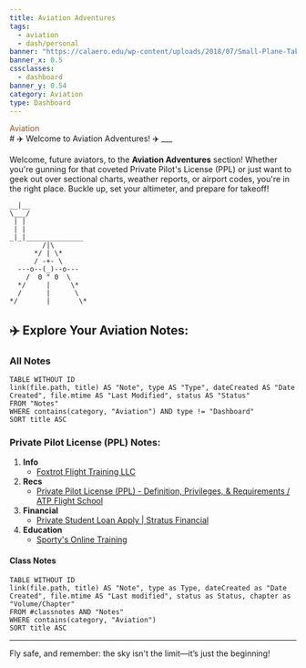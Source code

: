 ```yaml
---
title: Aviation Adventures
tags:
  - aviation
  - dash/personal
banner: "https://calaero.edu/wp-content/uploads/2018/07/Small-Plane-Take-Off.jpg"
banner_x: 0.5
cssclasses:
  - dashboard
banner_y: 0.54
category: Aviation
type: Dashboard
---
```

<div class="title" style="color:Sienna">Aviation</div>
# ✈️ Welcome to Aviation Adventures! ✈️
___

Welcome, future aviators, to the **Aviation Adventures** section! Whether you're gunning for that coveted Private Pilot's License (PPL) or just want to geek out over sectional charts, weather reports, or airport codes, you're in the right place. Buckle up, set your altimeter, and prepare for takeoff!

```plaintext
__|__
\___/
 | |
 | |
_|_|______________
        /|\ 
      */ | \*
      / -+- \
  ---o--(_)--o---
    /  0 " 0  \
  */     |     \*
  /      |      \
*/       |       \*
```

## ✈️ Explore Your Aviation Notes:
### All Notes
```dataview  
TABLE WITHOUT ID
link(file.path, title) AS "Note", type AS "Type", dateCreated AS "Date Created", file.mtime AS "Last Modified", status AS "Status"
FROM "Notes"
WHERE contains(category, "Aviation") AND type != "Dashboard"
SORT title ASC

```

### Private Pilot License (PPL) Notes:
1. **Info**
    - [Foxtrot Flight Training LLC](https://www.foxtrotflighttraining.com/)
2. **Recs**
    - [Private Pilot License (PPL) - Definition, Privileges, & Requirements / ATP Flight School](https://atpflightschool.com/become-a-pilot/flight-training/private-pilot-license.html)
3. **Financial**
    - [Private Student Loan Apply | Stratus Financial](https://stratus.finance/apply-pilot-student-loan/)
4. **Education** 
    - [Sporty's Online Training](https://courses.sportys.com/training/portal/course/PRIVATE/welcome)
#### Class Notes
```dataview  
TABLE WITHOUT ID  
link(file.path, title) AS "Note", type as Type, dateCreated as "Date Created", file.mtime AS "Last modified", status as Status, chapter as "Volume/Chapter"
FROM #classnotes AND "Notes"
WHERE contains(category, "Aviation")
SORT title ASC
```
  

---

Fly safe, and remember: the sky isn't the limit—it’s just the beginning!

